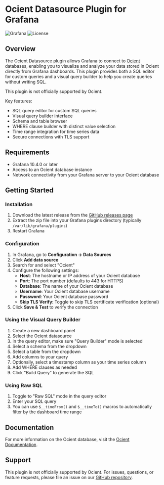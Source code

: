# Ocient Datasource Plugin for Grafana

![Grafana](https://img.shields.io/badge/Grafana-10.4+-orange)
![License](https://img.shields.io/badge/License-Apache%202.0-blue)

## Overview

The Ocient Datasource plugin allows Grafana to connect to [Ocient](https://ocient.com/) databases, enabling you to visualize and analyze your data stored in Ocient directly from Grafana dashboards. This plugin provides both a SQL editor for custom queries and a visual query builder to help you create queries without writing SQL.

This plugin is not officially supported by Ocient.

Key features:
- SQL query editor for custom SQL queries
- Visual query builder interface
- Schema and table browser
- WHERE clause builder with distinct value selection
- Time range integration for time series data
- Secure connections with TLS support

## Requirements

- Grafana 10.4.0 or later
- Access to an Ocient database instance
- Network connectivity from your Grafana server to your Ocient database

## Getting Started

### Installation

1. Download the latest release from the [GitHub releases page](https://github.com/daveboutcher/ocient-datasource/releases)
2. Extract the zip file into your Grafana plugins directory (typically `/var/lib/grafana/plugins`)
3. Restart Grafana

### Configuration

1. In Grafana, go to **Configuration → Data Sources**
2. Click **Add data source**
3. Search for and select "Ocient"
4. Configure the following settings:
   - **Host**: The hostname or IP address of your Ocient database
   - **Port**: The port number (defaults to 443 for HTTPS)
   - **Database**: The name of your Ocient database
   - **Username**: Your Ocient database username
   - **Password**: Your Ocient database password
   - **Skip TLS Verify**: Toggle to skip TLS certificate verification (optional)
5. Click **Save & Test** to verify the connection

### Using the Visual Query Builder

1. Create a new dashboard panel
2. Select the Ocient datasource
3. In the query editor, make sure "Query Builder" mode is selected
4. Select a schema from the dropdown
5. Select a table from the dropdown
6. Add columns to your query
7. Optionally, select a timestamp column as your time series column
8. Add WHERE clauses as needed
9. Click "Build Query" to generate the SQL

### Using Raw SQL

1. Toggle to "Raw SQL" mode in the query editor
2. Enter your SQL query
3. You can use `$__timeFrom()` and `$__timeTo()` macros to automatically filter by the dashboard time range

## Documentation

For more information on the Ocient database, visit the [Ocient Documentation](https://docs.ocient.com/).

## Support

This plugin is not officially supported by Ocient.  For issues, questions, or feature requests, please file an issue on our [GitHub repository](https://github.com/daveboutcher/ocient-datasource/issues).
